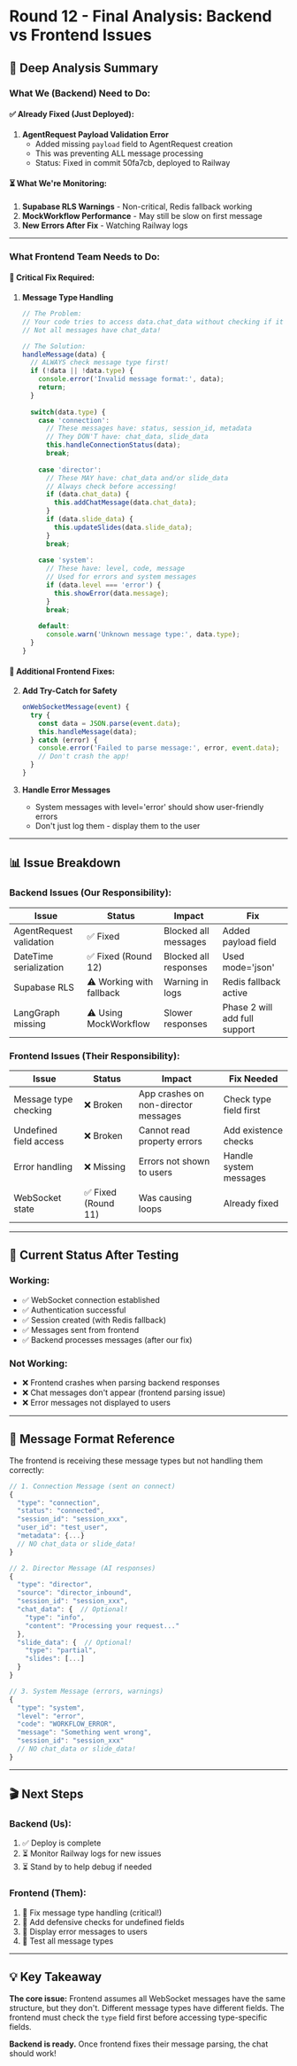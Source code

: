 # Round 12 - Final Analysis: Backend vs Frontend Issues

## 🎯 Deep Analysis Summary

### **What We (Backend) Need to Do:**

#### ✅ Already Fixed (Just Deployed):
1. **AgentRequest Payload Validation Error**
   - Added missing `payload` field to AgentRequest creation
   - This was preventing ALL message processing
   - Status: Fixed in commit 50fa7cb, deployed to Railway

#### ⏳ What We're Monitoring:
1. **Supabase RLS Warnings** - Non-critical, Redis fallback working
2. **MockWorkflow Performance** - May still be slow on first message
3. **New Errors After Fix** - Watching Railway logs

---

### **What Frontend Team Needs to Do:**

#### 🚨 Critical Fix Required:
1. **Message Type Handling**
   ```javascript
   // The Problem:
   // Your code tries to access data.chat_data without checking if it exists
   // Not all messages have chat_data!
   
   // The Solution:
   handleMessage(data) {
     // ALWAYS check message type first!
     if (!data || !data.type) {
       console.error('Invalid message format:', data);
       return;
     }
     
     switch(data.type) {
       case 'connection':
         // These messages have: status, session_id, metadata
         // They DON'T have: chat_data, slide_data
         this.handleConnectionStatus(data);
         break;
         
       case 'director':
         // These MAY have: chat_data and/or slide_data
         // Always check before accessing!
         if (data.chat_data) {
           this.addChatMessage(data.chat_data);
         }
         if (data.slide_data) {
           this.updateSlides(data.slide_data);
         }
         break;
         
       case 'system':
         // These have: level, code, message
         // Used for errors and system messages
         if (data.level === 'error') {
           this.showError(data.message);
         }
         break;
         
       default:
         console.warn('Unknown message type:', data.type);
     }
   }
   ```

#### 🔧 Additional Frontend Fixes:
2. **Add Try-Catch for Safety**
   ```javascript
   onWebSocketMessage(event) {
     try {
       const data = JSON.parse(event.data);
       this.handleMessage(data);
     } catch (error) {
       console.error('Failed to parse message:', error, event.data);
       // Don't crash the app!
     }
   }
   ```

3. **Handle Error Messages**
   - System messages with level='error' should show user-friendly errors
   - Don't just log them - display them to the user

---

## 📊 Issue Breakdown

### **Backend Issues (Our Responsibility):**
| Issue | Status | Impact | Fix |
|-------|--------|--------|-----|
| AgentRequest validation | ✅ Fixed | Blocked all messages | Added payload field |
| DateTime serialization | ✅ Fixed (Round 12) | Blocked all responses | Used mode='json' |
| Supabase RLS | ⚠️ Working with fallback | Warning in logs | Redis fallback active |
| LangGraph missing | ⚠️ Using MockWorkflow | Slower responses | Phase 2 will add full support |

### **Frontend Issues (Their Responsibility):**
| Issue | Status | Impact | Fix Needed |
|-------|--------|--------|------------|
| Message type checking | ❌ Broken | App crashes on non-director messages | Check type field first |
| Undefined field access | ❌ Broken | Cannot read property errors | Add existence checks |
| Error handling | ❌ Missing | Errors not shown to users | Handle system messages |
| WebSocket state | ✅ Fixed (Round 11) | Was causing loops | Already fixed |

---

## 🚦 Current Status After Testing

### **Working:**
- ✅ WebSocket connection established
- ✅ Authentication successful  
- ✅ Session created (with Redis fallback)
- ✅ Messages sent from frontend
- ✅ Backend processes messages (after our fix)

### **Not Working:**
- ❌ Frontend crashes when parsing backend responses
- ❌ Chat messages don't appear (frontend parsing issue)
- ❌ Error messages not displayed to users

---

## 📝 Message Format Reference

The frontend is receiving these message types but not handling them correctly:

```javascript
// 1. Connection Message (sent on connect)
{
  "type": "connection",
  "status": "connected",
  "session_id": "session_xxx",
  "user_id": "test_user",
  "metadata": {...}
  // NO chat_data or slide_data!
}

// 2. Director Message (AI responses)
{
  "type": "director",
  "source": "director_inbound",
  "session_id": "session_xxx",
  "chat_data": {  // Optional!
    "type": "info",
    "content": "Processing your request..."
  },
  "slide_data": {  // Optional!
    "type": "partial",
    "slides": [...]
  }
}

// 3. System Message (errors, warnings)
{
  "type": "system",
  "level": "error",
  "code": "WORKFLOW_ERROR",
  "message": "Something went wrong",
  "session_id": "session_xxx"
  // NO chat_data or slide_data!
}
```

---

## 🎬 Next Steps

### **Backend (Us):**
1. ✅ Deploy is complete
2. ⏳ Monitor Railway logs for new issues
3. ⏳ Stand by to help debug if needed

### **Frontend (Them):**
1. 🚨 Fix message type handling (critical!)
2. 🚨 Add defensive checks for undefined fields
3. 🔧 Display error messages to users
4. 🧪 Test all message types

---

## 💡 Key Takeaway

**The core issue:** Frontend assumes all WebSocket messages have the same structure, but they don't. Different message types have different fields. The frontend must check the `type` field first before accessing type-specific fields.

**Backend is ready.** Once frontend fixes their message parsing, the chat should work!